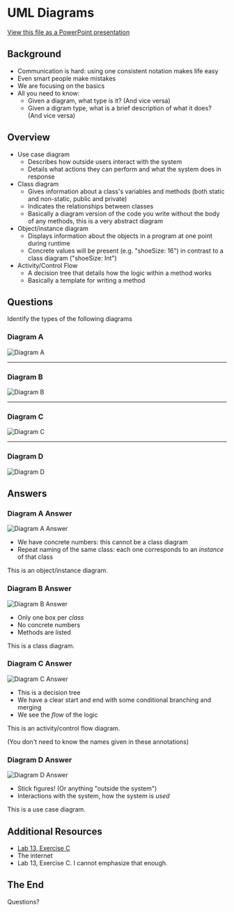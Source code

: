 # UML Diagrams

[View this file as a PowerPoint presentation](https://1drv.ms/p/s!AjpvI1edrtIphoEtVtl5kyktEBMVkg)

## Background

- Communication is hard: using one consistent notation makes life easy
- Even smart people make mistakes
- We are focusing on the basics
- All you need to know:
  - Given a diagram, what type is it? (And vice versa)
  - Given a digram type, what is a brief description of what it does? (And vice versa)

## Overview

- Use case diagram
  - Describes how outside users interact with the system
  - Details what actions they can perform and what the system does in response
- Class diagram
  - Gives information about a class's variables and methods (both static and non-static, public and private)
  - Indicates the relationships between classes
  - Basically a diagram version of the code you write without the body of any methods, this is a very abstract diagram
- Object/instance diagram
  - Displays information about the objects in a program at one point during runtime
  - Concrete values will be present (e.g. "shoeSize: 16") in contrast to a class diagram ("shoeSize: Int")
- Activity/Control Flow
  - A decision tree that details how the logic within a method works
  - Basically a template for writing a method

## Questions

Identify the types of the following diagrams

### Diagram A

![Diagram A](images/diagramA.png)

----

### Diagram B

![Diagram B](images/diagramB.png)

----

### Diagram C

![Diagram C](images/diagramC.png)

----

### Diagram D

![Diagram D](images/diagramD.png)

## Answers

### Diagram A Answer

![Diagram A Answer](images/diagramAAnswer.png)

- We have concrete numbers: this cannot be a class diagram
- Repeat naming of the same class: each one corresponds to an _instance_ of that class

This is an object/instance diagram.

### Diagram B Answer

![Diagram B Answer](images/diagramB.png)

- Only one box per _class_
- No concrete numbers
- Methods are listed

This is a class diagram.

### Diagram C Answer

![Diagram C Answer](images/diagramCAnswer.png)

- This is a decision tree
- We have a clear start and end with some conditional branching and merging
- We see the _flow_ of the logic

This is an activity/control flow diagram.

(You don't need to know the names given in these annotations)

### Diagram D Answer

![Diagram D Answer](images/diagramD.png)

- Stick figures! (Or anything "outside the system")
- Interactions with the system, how the system is _used_

This is a use case diagram.

## Additional Resources

- [Lab 13, Exercise C](http://pages.cs.wisc.edu/~cs200/labs/labs201909/lab13/Lab13MoreClassesAndSpaceGame.pdf)
- The internet
- Lab 13, Exercise C. I cannot emphasize that enough.

## The End

Questions?
